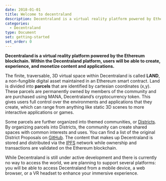 ```yaml
---
date: 2018-01-01
title: Welcome to decentraland
description: Decentraland is a virtual reality platform powered by Ethereum.
categories:
  - Decentraland
type: Document
set: getting-started
set_order: 0
---
```


**Decentraland is a virtual reality platform powered by the Ethereum blockchain. Within the Decentraland platform, users will be able to create, experience, and monetize content and applications.**

The finite, traversable, 3D virtual space within Decentraland is called **LAND**, a non-fungible digital asset maintained in an Ethereum smart contract. Land is divided into **parcels** that are identified by cartesian coordinates (x,y). These parcels are permanently owned by members of the community and are purchased using MANA, Decentraland’s cryptocurrency token. This gives users full control over the environments and applications that they create, which can range from anything like static 3D scenes to more interactive applications or games.

Some parcels are further organized into themed communities, or [Districts](https://wiki.decentraland.org/index.php?title=About_Districts). By organizing parcels into Districts, the community can create shared spaces with common interests and uses. You can find a list of the original District Proposals on [GitHub](https://github.com/decentraland/districts). The content that makes up Decentraland is stored and distributed via the [IPFS](https://ipfs.io/) network while ownership and transactions are validated on the Ethereum blockchain.

While Decentraland is still under active development and there is currently no way to access the world, we are planning to support several platforms: you will be able to access Decentraland from a mobile device, a web browser, or a VR headset to enhance your immersive experience.